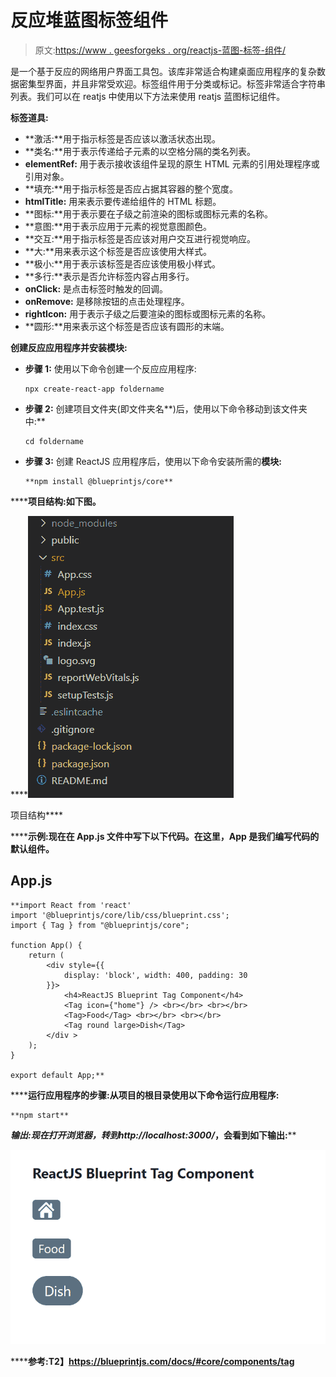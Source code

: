 # 反应堆蓝图标签组件

> 原文:[https://www . geesforgeks . org/reactjs-蓝图-标签-组件/](https://www.geeksforgeeks.org/reactjs-blueprint-tag-component/)

是一个基于反应的网络用户界面工具包。该库非常适合构建桌面应用程序的复杂数据密集型界面，并且非常受欢迎。标签组件用于分类或标记。标签非常适合字符串列表。我们可以在 reatjs 中使用以下方法来使用 reatjs 蓝图标记组件。

**标签道具:**

*   **激活:**用于指示标签是否应该以激活状态出现。
*   **类名:**用于表示传递给子元素的以空格分隔的类名列表。
*   **elementRef:** 用于表示接收该组件呈现的原生 HTML 元素的引用处理程序或引用对象。
*   **填充:**用于指示标签是否应占据其容器的整个宽度。
*   **htmlTitle:** 用来表示要传递给组件的 HTML 标题。
*   **图标:**用于表示要在子级之前渲染的图标或图标元素的名称。
*   **意图:**用于表示应用于元素的视觉意图颜色。
*   **交互:**用于指示标签是否应该对用户交互进行视觉响应。
*   **大:**用来表示这个标签是否应该使用大样式。
*   **极小:**用于表示该标签是否应该使用极小样式。
*   **多行:**表示是否允许标签内容占用多行。
*   **onClick:** 是点击标签时触发的回调。
*   **onRemove:** 是移除按钮的点击处理程序。
*   **rightIcon:** 用于表示子级之后要渲染的图标或图标元素的名称。
*   **圆形:**用来表示这个标签是否应该有圆形的末端。

**创建反应应用程序并安装模块:**

*   **步骤 1:** 使用以下命令创建一个反应应用程序:

    ```
    npx create-react-app foldername
    ```

*   **步骤 2:** 创建项目文件夹(即文件夹名**)后，使用以下命令移动到该文件夹中:**

    ```
    cd foldername
    ```

*   **步骤 3:** 创建 ReactJS 应用程序后，使用以下命令安装所需的****模块:****

    ```
    **npm install @blueprintjs/core**
    ```

******项目结构:**如下图。****

****![](img/f04ae0d8b722a9fff0bd9bd138b29c23.png)

项目结构**** 

******示例:**现在在 **App.js** 文件中写下以下代码。在这里，App 是我们编写代码的默认组件。****

## ****App.js****

```
**import React from 'react'
import '@blueprintjs/core/lib/css/blueprint.css';
import { Tag } from "@blueprintjs/core";

function App() {
    return (
        <div style={{
            display: 'block', width: 400, padding: 30
        }}>
            <h4>ReactJS Blueprint Tag Component</h4>
            <Tag icon={"home"} /> <br></br> <br></br>
            <Tag>Food</Tag> <br></br> <br></br>
            <Tag round large>Dish</Tag>
        </div >
    );
}

export default App;**
```

******运行应用程序的步骤:**从项目的根目录使用以下命令运行应用程序:****

```
**npm start**
```

******输出:**现在打开浏览器，转到***http://localhost:3000/***，会看到如下输出:****

****![](img/c549c7f4479383c15b6e1d0c589034d0.png)****

******参考:**T2】https://blueprintjs.com/docs/#core/components/tag****